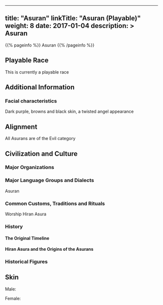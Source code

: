 
---
title: "Asuran"
linkTitle: "Asuran (Playable)"
weight: 8
date: 2017-01-04
description: >
 Asuran
---

{{% pageinfo %}}
Asuran
{{% /pageinfo %}}

## Playable Race

This is currently a playable race

## Additional Information

### Facial characteristics

Dark purple, browns and black skin, a twisted angel appearance

## Alignment

All Asurans are of the Evil category

## Civilization and Culture

### Major Organizations

### Major Language Groups and Dialects

Asuran

### Common Customs, Traditions and Rituals

Worship Hiran Asura

### History

#### The Original Timeline

#### Hiran Asura and the Origins of the Asurans

### Historical Figures

## Skin

Male:

Female:


